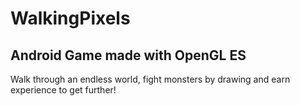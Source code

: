 # WalkingPixels
## Android Game made with OpenGL ES
Walk through an endless world, fight monsters by drawing and earn experience to get further!
